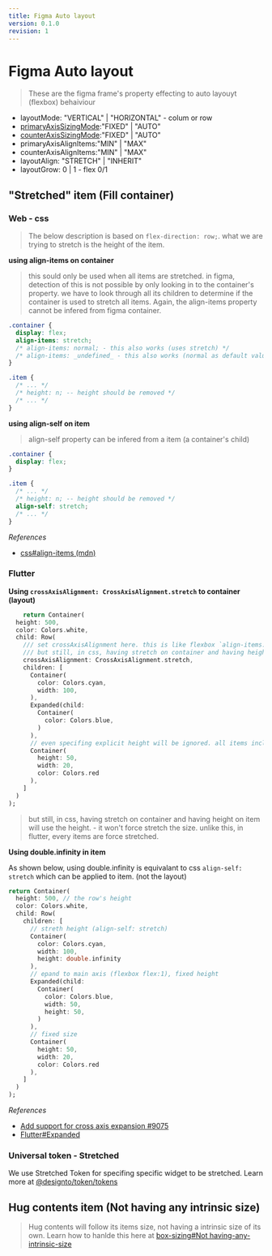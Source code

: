 ```yaml
---
title: Figma Auto layout
version: 0.1.0
revision: 1
---
```


# Figma Auto layout

> These are the figma frame's property effecting to auto layouyt (flexbox) behaiviour

- layoutMode: "VERTICAL" | "HORIZONTAL" - colum or row
- [primaryAxisSizingMode](https://www.figma.com/plugin-docs/api/properties/nodes-primaryaxissizingmode/):"FIXED" | "AUTO"
- [counterAxisSizingMode](https://www.figma.com/plugin-docs/api/properties/nodes-counteraxissizingmode/):"FIXED" | "AUTO"
- primaryAxisAlignItems:"MIN" | "MAX"
- counterAxisAlignItems:"MIN" | "MAX"
- layoutAlign: "STRETCH" | "INHERIT"
- layoutGrow: 0 | 1 - flex 0/1

## "Stretched" item (Fill container)

### Web - css

> The below description is based on `flex-direction: row;`. what we are trying to stretch is the height of the item.

**using align-items on container**

> this sould only be used when all items are stretched. in figma, detection of this is not possible by only looking in to the container's property. we have to look through all its children to determine if the container is used to stretch all items. Again, the align-items property cannot be infered from figma container.

```css
.container {
  display: flex;
  align-items: stretch;
  /* align-items: normal; - this also works (uses stretch) */
  /* align-items: _undefined_ - this also works (normal as default value) */
}

.item {
  /* ... */
  /* height: n; -- height should be removed */
  /* ... */
}
```

**using align-self on item**

> align-self property can be infered from a item (a container's child)

```css
.container {
  display: flex;
}

.item {
  /* ... */
  /* height: n; -- height should be removed */
  align-self: stretch;
  /* ... */
}
```

_References_

- [css#align-items (mdn)](https://developer.mozilla.org/en-US/docs/Web/CSS/align-items)

### Flutter

**Using `crossAxisAlignment: CrossAxisAlignment.stretch` to container (layout)**

```dart
    return Container(
  height: 500,
  color: Colors.white,
  child: Row(
    /// set crossAxisAlignment here. this is like flexbox `align-items: stretch;` in css
    /// but still, in css, having stretch on container and having height on item will use the height. - it won't force stretch the size. unlike this, in flutter, every items are force stretched. see below height-sized item's comment.
    crossAxisAlignment: CrossAxisAlignment.stretch,
    children: [
      Container(
        color: Colors.cyan,
        width: 100,
      ),
      Expanded(child:
        Container(
          color: Colors.blue,
        )
      ),
      // even specifing explicit height will be ignored. all items including this will be stretched (height) to 500 (the continer's fixed height)
      Container(
        height: 50,
        width: 20,
        color: Colors.red
      ),
    ]
  )
);
```

> but still, in css, having stretch on container and having height on item will use the height. - it won't force stretch the size. unlike this, in flutter, every items are force stretched.

**Using double.infinity in item**

As shown below, using double.infinity is equivalant to css `align-self: stretch` which can be applied to item. (not the layout)

```dart
return Container(
  height: 500, // the row's height
  color: Colors.white,
  child: Row(
    children: [
      // streth height (align-self: stretch)
      Container(
        color: Colors.cyan,
        width: 100,
        height: double.infinity
      ),
      // epand to main axis (flexbox flex:1), fixed height
      Expanded(child:
        Container(
          color: Colors.blue,
          width: 50,
          height: 50,
        )
      ),
      // fixed size
      Container(
        height: 50,
        width: 20,
        color: Colors.red
      ),
    ]
  )
);
```

_References_

- [Add support for cross axis expansion #9075](https://github.com/flutter/flutter/issues/9075)
- [Flutter#Expanded](https://api.flutter.dev/flutter/widgets/Expanded-class.html)

### Universal token - Stretched

We use Stretched Token for specifing specific widget to be stretched. Learn more at [@designto/token/tokens](../packages/designto-token/tokens/stretched/README.md)

## Hug contents item (Not having any intrinsic size)

> Hug contents will follow its items size, not having a intrinsic size of its own.
> Learn how to hanlde this here at [box-sizing#Not having-any-intrinsic-size](./css-box-sizing.md)

<!-- Code examples WIP -->
